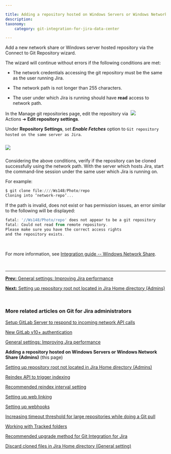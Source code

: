 ```yaml
---

title: Adding a repository hosted on Windows Servers or Windows Network Share (Admins)
description:
taxonomy:
    category: git-integration-for-jira-data-center

---
```


Add a new network share or Windows server hosted repository via the Connect to Git Repository wizard.

The wizard will continue without errors if the following conditions are met:

*   The network credentials accessing the git repository must be the same as the user running Jira.

*   The network path is not longer than 255 characters.

*   The user under which Jira is running should have **read** access to network path.


In the Manage git repositories page, edit the repository via &nbsp;![](/wp-content/uploads/actions-icon.png) Actions ➜ **Edit repository settings**.

Under **Repository Settings**, set _**Enable Fetches**_ option to `Git repository hosted on the same server as Jira`.

<img src='/wp-content/uploads/gij-gitserver-edit-repocfg-fetches-sel2.png' style='display:block;margin:25px auto;max-width:100%' />

Considering the above conditions, verify if the repository can be cloned successfully using the network path. With the server which hosts Jira, start the command-line session under the same user which Jira is running on.

For example:

```powershell
$ git clone file:////Ws148/Photo/repo
Cloning into ‘network-repo’...
```


If the path is invalid, does not exist or has permission issues, an error similar to the following will be displayed:

```powershell
fatal: '//Ws148/Photo/repo' does not appear to be a git repository
fatal: Could not read from remote repository.
Please make sure you have the correct access rights
and the repository exists.
```

&nbsp;

For more information, see [Integration guide -- Windows Network Share](/git-integration-for-jira-data-center/windows-network-server-share-gij-self-managed).

&nbsp;
* * *

[**Prev:** General settings: Improving Jira performance](/git-integration-for-jira-data-center/General-settings-Improving-Jira-performance-gij-self-managed)

[**Next:** Setting up repository root not located in Jira Home directory \(Admins\)](/git-integration-for-jira-data-center/Setting-up-repository-root-not-located-in-Jira-Home-directory-(Admins)-gij-self-managed)

&nbsp;

### More related articles on Git for Jira administrators

[Setup GitLab Server to respond to incoming network API calls](/git-integration-for-jira-data-center/setup-gitLab-server-to-respond-to-incoming-network-API-calls-gij-self-managed)

[New GitLab v10+ authentication](/git-integration-for-jira-data-center/New-GitLab-v10-authentication-gij-self-managed)

[General settings: Improving Jira performance](/git-integration-for-jira-data-center/general-settings-Improving-Jira-performance-gij-self-managed)

**Adding a repository hosted on Windows Servers or Windows Network Share (Admins)** (this page)

[Setting up repository root not located in Jira Home directory (Admins)](/git-integration-for-jira-data-center/setting-up-repository-root-not-located-in-Jira-Home-directory-(admins)-gij-self-managed)

[Reindex API to trigger indexing](/git-integration-for-jira-data-center/reindex-API-to-trigger-indexing-gij-self-managed)

[Recommended reindex interval setting](/git-integration-for-jira-data-center/recommended-reindex-interval-setting-gij-self-managed)

[Setting up web linking](/git-integration-for-jira-data-center/setting-up-web-linking-gij-self-managed)

[Setting up webhooks](/git-integration-for-jira-data-center/setting-up-webhooks-gij-self-managed)

[Increasing timeout threshold for large repositories while doing a Git pull](/git-integration-for-jira-data-center/increasing-timeout-threshold-for-large-repositories-while-doing-a-git-pull-gij-self-managed)

[Working with Tracked folders](/git-integration-for-jira-data-center/working-with-Tracked-folders-gij-self-managed)

[Recommended upgrade method for Git Integration for Jira](/git-integration-for-jira-data-center/recommended-upgrade-method-for-git-integration-for-jira-gij-self-managed)

[Discard cloned files in Jira Home directory (General setting)](/git-integration-for-jira-data-center/discard-cloned-files-in-Jira-Home-directory-(general-setting)-gij-self-managed)


